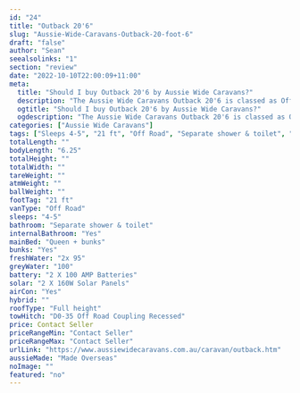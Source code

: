 ```yaml
---
id: "24"
title: "Outback 20'6"
slug: "Aussie-Wide-Caravans-Outback-20-foot-6"
draft: "false"
author: "Sean"
seealsolinks: "1"
section: "review"
date: "2022-10-10T22:00:09+11:00"
meta:
  title: "Should I buy Outback 20'6 by Aussie Wide Caravans?"
  description: "The Aussie Wide Caravans Outback 20'6 is classed as Off Road, and sleeps 4-5 people. It is Made Overseas and comes in at 21 ft. It generally has Separate shower & toilet."
  ogtitle: "Should I buy Outback 20'6 by Aussie Wide Caravans?"
  ogdescription: "The Aussie Wide Caravans Outback 20'6 is classed as Off Road, and sleeps 4-5 people. It is Made Overseas and comes in at 21 ft. It generally has Separate shower & toilet."
categories: ["Aussie Wide Caravans"]
tags: ["Sleeps 4-5", "21 ft", "Off Road", "Separate shower & toilet", "Full height", "Price Unknown", "Made Overseas"]
totalLength: ""
bodyLength: "6.25"
totalHeight: ""
totalWidth: ""
tareWeight: ""
atmWeight: ""
ballWeight: ""
footTag: "21 ft"
vanType: "Off Road"
sleeps: "4-5"
bathroom: "Separate shower & toilet"
internalBathroom: "Yes"
mainBed: "Queen + bunks"
bunks: "Yes"
freshWater: "2x 95"
greyWater: "100"
battery: "2 X 100 AMP Batteries"
solar: "2 X 160W Solar Panels"
airCon: "Yes"
hybrid: ""
roofType: "Full height"
towHitch: "D0-35 Off Road Coupling Recessed"
price: Contact Seller
priceRangeMin: "Contact Seller"
priceRangeMax: "Contact Seller"
urlLink: "https://www.aussiewidecaravans.com.au/caravan/outback.htm"
aussieMade: "Made Overseas"
noImage: ""
featured: "no"
---
```

